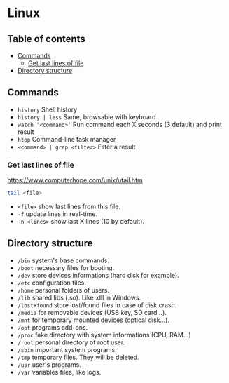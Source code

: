 # Linux

## Table of contents

* [Commands](#commands)
  * [Get last lines of file](#get-last-lines-of-file)
* [Directory structure](#directory-structure)

## Commands

* `history` Shell history
* `history | less` Same, browsable with keyboard
* `watch ‘<command>’` Run command each X seconds (3 default) and print result
* `htop` Command-line task manager
* `<command> | grep <filter>` Filter a result

### Get last lines of file

https://www.computerhope.com/unix/utail.htm

```bash
tail <file>
```

* `<file>` show last lines from this file.
* `-f` update lines in real-time.
* `-n <lines>` show last X lines (10 by default).

## Directory structure

* `/bin` system's base commands.
* `/boot` necessary files for booting.
* `/dev` store devices informations (hard disk for example).
* `/etc` configuration files.
* `/home` personal folders of users.
* `/lib` shared libs (.so). Like .dll in Windows.
* `/lost+found` store lost/found files in case of disk crash.
* `/media` for removable devices (USB key, SD card...).
* `/mnt` for temporary mounted devices (optical disk...).
* `/opt` programs add-ons.
* `/proc` fake directory with system informations (CPU, RAM...)
* `/root` personal directory of root user.
* `/sbin` important system programs.
* `/tmp` temporary files. They will be deleted.
* `/usr` user's programs.
* `/var` variables files, like logs.
